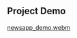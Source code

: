 ## Project Demo
[newsapp_demo.webm](https://github.com/user-attachments/assets/43b62c9c-574a-46c1-9805-08950760c2cc)
